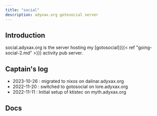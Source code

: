 ```yaml
---
title: "social"
description: adyxax.org gotosocial server
---
```


## Introduction

social.adyxax.org is the server hosting my [gotosocial]({{< ref "going-social-2.md" >}}) activity pub server.

## Captain's log

- 2023-10-26 : migrated to nixos on dalinar.adyxax.org
- 2022-11-20 : switched to gotosocial on lore.adyxax.org
- 2022-11-11 : Initial setup of ktistec on myth.adyxax.org

## Docs
